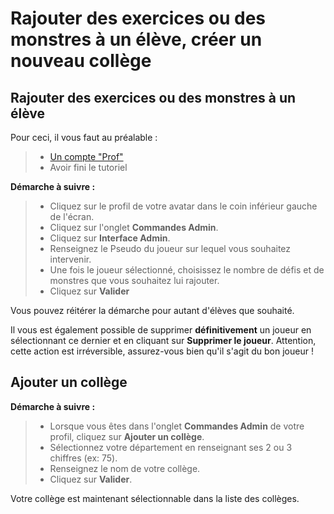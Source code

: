 # Rajouter des exercices ou des monstres à un élève, créer un nouveau collège

## Rajouter des exercices ou des monstres à un élève

Pour ceci, il vous faut au préalable :
> - [Un compte "Prof"](get_started.md)
> - Avoir fini le tutoriel

**Démarche à suivre :**
> - Cliquez sur le profil de votre avatar dans le coin inférieur gauche de l'écran.
> - Cliquez sur l'onglet **Commandes Admin**.
> - Cliquez sur **Interface Admin**.
> - Renseignez le Pseudo du joueur sur lequel vous souhaitez intervenir.
> - Une fois le joueur sélectionné, choisissez le nombre de défis et de monstres que vous souhaitez lui rajouter.
> - Cliquez sur **Valider**

Vous pouvez réitérer la démarche pour autant d'élèves que souhaité.

Il vous est également possible de supprimer **définitivement** un joueur en sélectionnant ce dernier et en cliquant sur **Supprimer le joueur**. Attention, cette action est irréversible, assurez-vous bien qu'il s'agit du bon joueur !


## Ajouter un collège

**Démarche à suivre :**
> - Lorsque vous êtes dans l'onglet **Commandes Admin** de votre profil, cliquez sur **Ajouter un collège**.
> - Sélectionnez votre département en renseignant ses 2 ou 3 chiffres (ex: 75).
> - Renseignez le nom de votre collège.
> - Cliquez sur **Valider**.

Votre collège est maintenant sélectionnable dans la liste des collèges.

